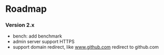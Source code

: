 # Roadmap

### Version 2.x

- bench: add benchmark
- admin server support HTTPS
- support domain redirect, like www.github.com redirect to github.com